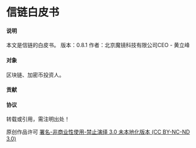 # 信链白皮书


#### 说明

本文是信链的白皮书。
版本：0.8.1
作者：北京魔镜科技有限公司CEO - 黄立峰


#### 对象

区块链、加密币投资人。


#### 贡献


#### 协议

转载或引用，需注明出处！

原创作品许可 [署名-非商业性使用-禁止演绎 3.0 未本地化版本 (CC BY-NC-ND 3.0)](http://creativecommons.org/licenses/by-nc-nd/3.0/deed.zh)
